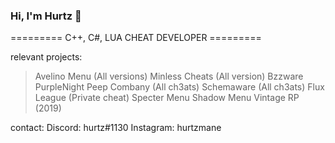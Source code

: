 ### Hi, I'm Hurtz 🙂
========= C++, C#, LUA CHEAT DEVELOPER =========

relevant projects:
> Avelino Menu (All versions) 
> Minless Cheats (All version)
> Bzzware
> PurpleNight 
> Peep Combany (All ch3ats) 
> Schemaware (All ch3ats) 
> Flux League (Private cheat) 
> Specter Menu 
> Shadow Menu 
> Vintage RP (2019)

contact: 
Discord: hurtz#1130 
Instagram: hurtzmane

